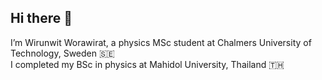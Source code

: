 ## Hi there 👋

I’m Wirunwit Worawirat, a physics MSc student at Chalmers University of Technology, Sweden 🇸🇪  <br>
I completed my BSc in physics at Mahidol University, Thailand 🇹🇭

<!--
**wirunwitw/wirunwitw** is a ✨ _special_ ✨ repository because its `README.md` (this file) appears on your GitHub profile.

Here are some ideas to get you started:

- 🔭 I’m currently working on ...
- 🌱 I’m currently learning ...
- 👯 I’m looking to collaborate on ...
- 🤔 I’m looking for help with ...
- 💬 Ask me about ...
- 📫 How to reach me: ...
- 😄 Pronouns: ...
- ⚡ Fun fact: ...
-->
